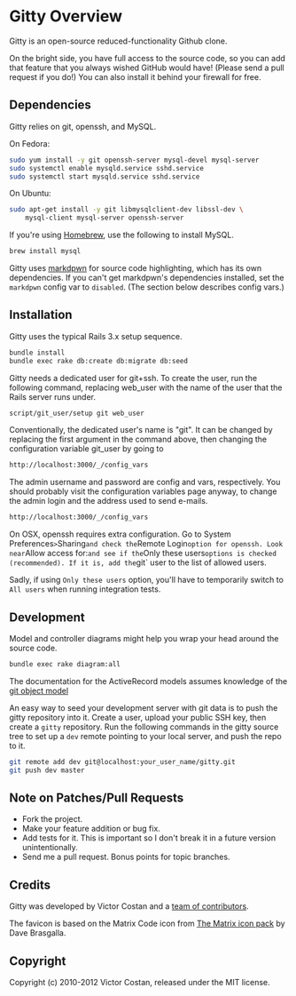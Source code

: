 # Gitty Overview

Gitty is an open-source reduced-functionality Github clone.

On the bright side, you have full access to the source code, so you can add that
feature that you always wished GitHub would have! (Please send a pull request
if you do!) You can also install it behind your firewall for free.


## Dependencies

Gitty relies on git, openssh, and MySQL.

On Fedora:

```bash
sudo yum install -y git openssh-server mysql-devel mysql-server
sudo systemctl enable mysqld.service sshd.service
sudo systemctl start mysqld.service sshd.service
```

On Ubuntu:

```bash
sudo apt-get install -y git libmysqlclient-dev libssl-dev \
    mysql-client mysql-server openssh-server
```

If you're using [Homebrew](http://brew.sh/), use the
following to install MySQL.

```bash
brew install mysql
```

Gitty uses [markdpwn](https://github.com/pwnall/markdpwn) for source code
highlighting, which has its own dependencies. If you can't get markdpwn's
dependencies installed, set the `markdpwn` config var to `disabled`. (The
section below describes config vars.)


## Installation

Gitty uses the typical Rails 3.x setup sequence.

```bash
bundle install
bundle exec rake db:create db:migrate db:seed
```

Gitty needs a dedicated user for git+ssh. To create the user, run the following
command, replacing web_user with the name of the user that the Rails server runs
under.

```bash
script/git_user/setup git web_user
```

Conventionally, the dedicated user's name is "git". It can be changed by
replacing the first argument in the command above, then changing the
configuration variable git_user by going to

```bash
http://localhost:3000/_/config_vars
```
The admin username and password are config and vars, respectively. You should
probably visit the configuration variables page anyway, to change the admin
login and the address used to send e-mails.

```bash
http://localhost:3000/_/config_vars
```

On OSX, openssh requires extra configuration. Go to System Preferences` >
`Sharing` and check the `Remote Login` option for openssh. Look near
`Allow access for:` and see if the `Only these users` options is checked
(recommended). If it is, add the `git` user to the list of allowed users.

Sadly, if using `Only these users` option, you'll have to temporarily
switch to `All users` when running integration tests.


## Development

Model and controller diagrams might help you wrap your head around the source
code.

```bash
bundle exec rake diagram:all
```

The documentation for the ActiveRecord models assumes knowledge of the
[git object model](http://git-scm.com/book/en/Git-Internals-Git-Objects)

An easy way to seed your development server with git data is to push the gitty
repository into it. Create a user, upload your public SSH key, then create a
`gitty` repository. Run the following commands in the gitty source tree to set
up a `dev` remote pointing to your local server, and push the repo to it.

```bash
git remote add dev git@localhost:your_user_name/gitty.git
git push dev master
```


## Note on Patches/Pull Requests

* Fork the project.
* Make your feature addition or bug fix.
* Add tests for it. This is important so I don't break it in a future version
  unintentionally.
* Send me a pull request. Bonus points for topic branches.


## Credits

Gitty was developed by Victor Costan and a
[team of contributors](https://github.com/pwnall/gitty/contributors).

The favicon is based on the Matrix Code icon from
[The Matrix icon pack](http://iconfactory.com/freeware/preview/mtrx)
by Dave Brasgalla.


## Copyright

Copyright (c) 2010-2012 Victor Costan, released under the MIT license.
